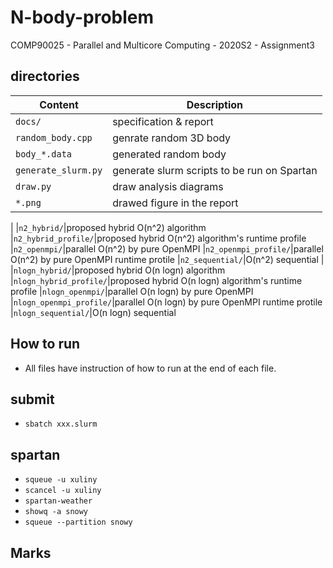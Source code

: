 # N-body-problem
COMP90025 - Parallel and Multicore Computing - 2020S2 - Assignment3

## directories
|Content|Description|
|---|---|
|``` docs/ ```|specification & report
|``` random_body.cpp ```|genrate random 3D body
|``` body_*.data ```|generated random body
|``` generate_slurm.py ```|generate slurm scripts to be run on Spartan
|``` draw.py ```|draw analysis diagrams
|``` *.png ```|drawed figure in the report
|
|``` n2_hybrid/ ```|proposed hybrid O(n^2) algorithm
|``` n2_hybrid_profile/ ```|proposed hybrid O(n^2) algorithm's runtime profile
|``` n2_openmpi/ ```|parallel O(n^2) by pure OpenMPI
|``` n2_openmpi_profile/ ```|parallel O(n^2) by pure OpenMPI runtime protile
|``` n2_sequential/ ```|O(n^2) sequential
|
|``` nlogn_hybrid/ ```|proposed hybrid O(n logn) algorithm
|``` nlogn_hybrid_profile/ ```|proposed hybrid O(n logn) algorithm's runtime profile
|``` nlogn_openmpi/ ```|parallel O(n logn) by pure OpenMPI
|``` nlogn_openmpi_profile/ ```|parallel O(n logn) by pure OpenMPI runtime protile
|``` nlogn_sequential/ ```|O(n logn) sequential

## How to run
- All files have instruction of how to run at the end of each file.

## submit
- ``` sbatch xxx.slurm ```

## spartan
- ``` squeue -u xuliny ```
- ``` scancel -u xuliny ```
- ``` spartan-weather ```
- ``` showq -a snowy ```
- ``` squeue --partition snowy ```

## Marks
